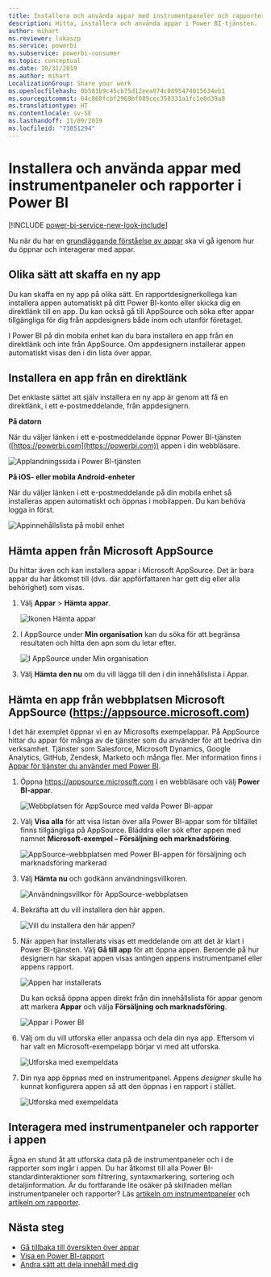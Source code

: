 ```yaml
---
title: Installera och använda appar med instrumentpaneler och rapporter i Power BI
description: Hitta, installera och använda appar i Power BI-tjänsten.
author: mihart
ms.reviewer: lukaszp
ms.service: powerbi
ms.subservice: powerbi-consumer
ms.topic: conceptual
ms.date: 10/31/2019
ms.author: mihart
LocalizationGroup: Share your work
ms.openlocfilehash: 0b581b9c45cb75d12eea974c0895474015634eb1
ms.sourcegitcommit: 64c860fcbf2969bf089cec358331a1fc1e0d39a8
ms.translationtype: HT
ms.contentlocale: sv-SE
ms.lasthandoff: 11/09/2019
ms.locfileid: "73851294"
---
```

# <a name="install-and-use-apps-with-dashboards-and-reports-in-power-bi"></a>Installera och använda appar med instrumentpaneler och rapporter i Power BI

[!INCLUDE [power-bi-service-new-look-include](../includes/power-bi-service-new-look-include.md)]

Nu när du har en [grundläggande förståelse av appar](end-user-apps.md) ska vi gå igenom hur du öppnar och interagerar med appar. 

## <a name="ways-to-get-a-new-app"></a>Olika sätt att skaffa en ny app
Du kan skaffa en ny app på olika sätt. En rapportdesignerkollega kan installera appen automatiskt på ditt Power BI-konto eller skicka dig en direktlänk till en app. Du kan också gå till AppSource och söka efter appar tillgängliga för dig från appdesigners både inom och utanför företaget. 

I Power BI på din mobila enhet kan du bara installera en app från en direktlänk och inte från AppSource. Om appdesignern installerar appen automatiskt visas den i din lista över appar.

## <a name="install-an-app-from-a-direct-link"></a>Installera en app från en direktlänk
Det enklaste sättet att själv installera en ny app är genom att få en direktlänk, i ett e-postmeddelande, från appdesignern.  

**På datorn** 

När du väljer länken i ett e-postmeddelande öppnar Power BI-tjänsten ([https://powerbi.com](https://powerbi.com)) appen i din webbläsare. 

![Applandningssida i Power BI-tjänsten](./media/end-user-app-view/power-bi-app-from-link.png)

**På iOS- eller mobila Android-enheter** 

När du väljer länken i ett e-postmeddelande på din mobila enhet så installeras appen automatiskt och öppnas i mobilappen. Du kan behöva logga in först. 

![Appinnehållslista på mobil enhet](./media/end-user-app-view/power-bi-ios.png)

## <a name="get-the-app-from-microsoft-appsource"></a>Hämta appen från Microsoft AppSource
Du hittar även och kan installera appar i Microsoft AppSource. Det är bara appar du har åtkomst till (dvs. där appförfattaren har gett dig eller alla behörighet) som visas.

1. Välj **Appar**  > **Hämta appar**. 
   
    ![Ikonen Hämta appar](./media/end-user-app-view/power-bi-get-app2.png)    
2. I AppSource under **Min organisation** kan du söka för att begränsa resultaten och hitta den apn som du letar efter.
   
    ![I AppSource under Min organisation](./media/end-user-app-view/power-bi-opportunity-app.png)
3. Välj **Hämta den nu** om du vill lägga till den i din innehållslista i Appar. 

## <a name="get-an-app-from-the-microsoft-appsource-website-httpsappsourcemicrosoftcom"></a>Hämta en app från webbplatsen Microsoft AppSource (https://appsource.microsoft.com)
I det här exemplet öppnar vi en av Microsofts exempelappar. På AppSource hittar du appar för många av de tjänster som du använder för att bedriva din verksamhet.  Tjänster som Salesforce, Microsoft Dynamics, Google Analytics, GitHub, Zendesk, Marketo och många fler. Mer information finns i [Appar för tjänster du använder med Power BI](../service-connect-to-services.md). 

1. Öppna https://appsource.microsoft.com i en webbläsare och välj **Power BI-appar**.

    ![Webbplatsen för AppSource med valda Power BI-appar  ](./media/end-user-apps/power-bi-appsource.png)


2. Välj **Visa alla** för att visa listan över alla Power BI-appar som för tillfället finns tillgängliga på AppSource. Bläddra eller sök efter appen med namnet **Microsoft-exempel – Försäljning och marknadsföring**.

    ![AppSource-webbplatsen med Power BI-appen för försäljning och marknadsföring markerad  ](./media/end-user-apps/power-bi-appsource-samples.png)

3. Välj **Hämta nu** och godkänn användningsvillkoren.

    ![Användningsvillkor för AppSource-webbplatsen ](./media/end-user-apps/power-bi-permission.png)


4. Bekräfta att du vill installera den här appen.

    ![Vill du installera den här appen?  ](./media/end-user-apps/power-bi-app-install.png)

5. När appen har installerats visas ett meddelande om att det är klart i Power BI-tjänsten. Välj **Gå till app** för att öppna appen. Beroende på hur designern har skapat appen visas antingen appens instrumentpanel eller appens rapport.

    ![Appen har installerats ](./media/end-user-apps/power-bi-app-ready.png)

    Du kan också öppna appen direkt från din innehållslista för appar genom att markera **Appar** och välja **Försäljning och marknadsföring**.

    ![Appar i Power BI](./media/end-user-apps/power-bi-apps.png)


6. Välj om du vill utforska eller anpassa och dela din nya app. Eftersom vi har valt en Microsoft-exempelapp börjar vi med att utforska. 

    ![Utforska med exempeldata](./media/end-user-apps/power-bi-explore.png)

7.  Din nya app öppnas med en instrumentpanel. Appens *designer* skulle ha kunnat konfigurera appen så att den öppnas i en rapport i stället.  

    ![Utforska med exempeldata](./media/end-user-apps/power-bi-new-app.png)




## <a name="interact-with-the-dashboards-and-reports-in-the-app"></a>Interagera med instrumentpaneler och rapporter i appen
Ägna en stund åt att utforska data på de instrumentpaneler och i de rapporter som ingår i appen. Du har åtkomst till alla Power BI-standardinteraktioner som filtrering, syntaxmarkering, sortering och detaljinformation.  Är du fortfarande lite osäker på skillnaden mellan instrumentpaneler och rapporter?  Läs [artikeln om instrumentpaneler](end-user-dashboards.md) och [artikeln om rapporter](end-user-reports.md).  




## <a name="next-steps"></a>Nästa steg
* [Gå tillbaka till översikten över appar](end-user-apps.md)
* [Visa en Power BI-rapport](end-user-report-open.md)
* [Andra sätt att dela innehåll med dig](end-user-shared-with-me.md)
